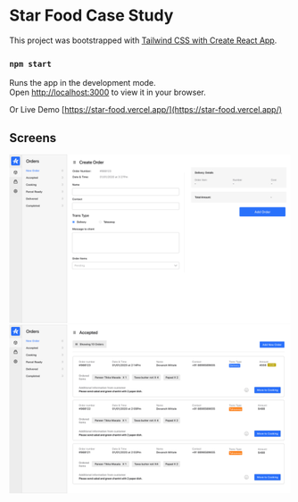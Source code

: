 # Star Food Case Study

This project was bootstrapped with [Tailwind CSS with Create React App](https://tailwindcss.com/docs/guides/create-react-app).
### `npm start`

Runs the app in the development mode.\
Open [http://localhost:3000](http://localhost:3000) to view it in your browser.

Or Live Demo [https://star-food.vercel.app/](https://star-food.vercel.app/)
## Screens

![New Order](https://github.com/selimatac/star-food/blob/master/src/assets/screens/new-order.jpg)
![Orders](https://github.com/selimatac/star-food/blob/master/src/assets/screens/orders.jpg)
